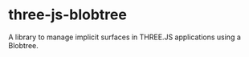 # three-js-blobtree
A library to manage implicit surfaces in THREE.JS applications using a Blobtree.
